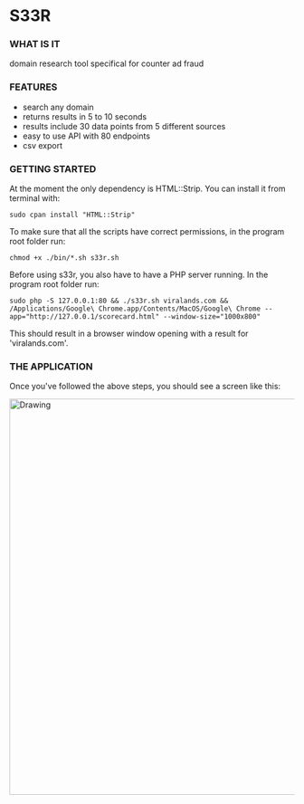 # S33R

### WHAT IS IT

domain research tool specifical for counter ad fraud

### FEATURES

- search any domain
- returns results in 5 to 10 seconds 
- results include 30 data points from 5 different sources
- easy to use API with 80 endpoints 
- csv export 

### GETTING STARTED 

At the moment the only dependency is HTML::Strip. You can install it from terminal with: 

    sudo cpan install "HTML::Strip"

To make sure that all the scripts have correct permissions, in the program root folder run: 

    chmod +x ./bin/*.sh s33r.sh

Before using s33r, you also have to have a PHP server running. In the program root folder run: 

    sudo php -S 127.0.0.1:80 && ./s33r.sh viralands.com && /Applications/Google\ Chrome.app/Contents/MacOS/Google\ Chrome --app="http://127.0.0.1/scorecard.html" --window-size="1000x800"

This should result in a browser window opening with a result for 'viralands.com'. 

### THE APPLICATION

Once you've followed the above steps, you should see a screen like this: 

<img src="https://s4.postimg.org/6qtx7e57x/screen1.jpg" alt="Drawing" width="700"/>
